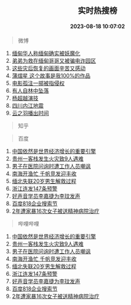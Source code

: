 <div align="center"><h2>实时热搜榜</h2><h4>2023-08-18 10:07:02</h4></div>

> 微博  

1. [缅甸华人称缅甸确实被妖魔化](https://s.weibo.com/weibo?q=%23%E7%BC%85%E7%94%B8%E5%8D%8E%E4%BA%BA%E7%A7%B0%E7%BC%85%E7%94%B8%E7%A1%AE%E5%AE%9E%E8%A2%AB%E5%A6%96%E9%AD%94%E5%8C%96%23&t=31&band_rank=1&Refer=top)<br />
2. [弟弟为救在缅甸哥哥又被骗电诈园区](https://s.weibo.com/weibo?q=%23%E5%BC%9F%E5%BC%9F%E4%B8%BA%E6%95%91%E5%9C%A8%E7%BC%85%E7%94%B8%E5%93%A5%E5%93%A5%E5%8F%88%E8%A2%AB%E9%AA%97%E7%94%B5%E8%AF%88%E5%9B%AD%E5%8C%BA%23&t=31&band_rank=2&Refer=top)<br />
3. [这些灾后恢复的画面辛苦又感动](https://s.weibo.com/weibo?q=%23%E8%BF%99%E4%BA%9B%E7%81%BE%E5%90%8E%E6%81%A2%E5%A4%8D%E7%9A%84%E7%94%BB%E9%9D%A2%E8%BE%9B%E8%8B%A6%E5%8F%88%E6%84%9F%E5%8A%A8%23&t=31&band_rank=3&Refer=top)<br />
4. [蒲熠星 这个故事是我100%的作品](https://s.weibo.com/weibo?q=%E8%92%B2%E7%86%A0%E6%98%9F%20%E8%BF%99%E4%B8%AA%E6%95%85%E4%BA%8B%E6%98%AF%E6%88%91100%25%E7%9A%84%E4%BD%9C%E5%93%81&t=31&band_rank=4&Refer=top)<br />
5. [电影孤注一掷被指侵权](https://s.weibo.com/weibo?q=%23%E7%94%B5%E5%BD%B1%E5%AD%A4%E6%B3%A8%E4%B8%80%E6%8E%B7%E8%A2%AB%E6%8C%87%E4%BE%B5%E6%9D%83%23&t=31&band_rank=5&Refer=top)<br />
6. [有人自林中坠落](https://s.weibo.com/weibo?q=%E6%9C%89%E4%BA%BA%E8%87%AA%E6%9E%97%E4%B8%AD%E5%9D%A0%E8%90%BD&t=31&band_rank=6&Refer=top)<br />
7. [杨超越演技](https://s.weibo.com/weibo?q=%E6%9D%A8%E8%B6%85%E8%B6%8A%E6%BC%94%E6%8A%80&t=31&band_rank=7&Refer=top)<br />
8. [四川内江地震](https://s.weibo.com/weibo?q=%E5%9B%9B%E5%B7%9D%E5%86%85%E6%B1%9F%E5%9C%B0%E9%9C%87&t=31&band_rank=8&Refer=top)<br />
9. [云之羽播出时间](https://s.weibo.com/weibo?q=%E4%BA%91%E4%B9%8B%E7%BE%BD%E6%92%AD%E5%87%BA%E6%97%B6%E9%97%B4&t=31&band_rank=9&Refer=top)<br />

> 知乎  


> 百度  

1. [中国依然是世界经济增长的重要引擎](https://www.baidu.com/s?wd=%E4%B8%AD%E5%9B%BD%E4%BE%9D%E7%84%B6%E6%98%AF%E4%B8%96%E7%95%8C%E7%BB%8F%E6%B5%8E%E5%A2%9E%E9%95%BF%E7%9A%84%E9%87%8D%E8%A6%81%E5%BC%95%E6%93%8E&sa=fyb_news&rsv_dl=fyb_news)<br />
2. [贵州一客栈发生火灾致9人遇难](https://www.baidu.com/s?wd=%E8%B4%B5%E5%B7%9E%E4%B8%80%E5%AE%A2%E6%A0%88%E5%8F%91%E7%94%9F%E7%81%AB%E7%81%BE%E8%87%B49%E4%BA%BA%E9%81%87%E9%9A%BE&sa=fyb_news&rsv_dl=fyb_news)<br />
3. [男子在医院问询时遭工作人员嘲讽](https://www.baidu.com/s?wd=%E7%94%B7%E5%AD%90%E5%9C%A8%E5%8C%BB%E9%99%A2%E9%97%AE%E8%AF%A2%E6%97%B6%E9%81%AD%E5%B7%A5%E4%BD%9C%E4%BA%BA%E5%91%98%E5%98%B2%E8%AE%BD&sa=fyb_news&rsv_dl=fyb_news)<br />
4. [南海开渔忙 千帆竞发迎丰收](https://www.baidu.com/s?wd=%E5%8D%97%E6%B5%B7%E5%BC%80%E6%B8%94%E5%BF%99+%E5%8D%83%E5%B8%86%E7%AB%9E%E5%8F%91%E8%BF%8E%E4%B8%B0%E6%94%B6&sa=fyb_news&rsv_dl=fyb_news)<br />
5. [缅北失联20岁男生解救过程](https://www.baidu.com/s?wd=%E7%BC%85%E5%8C%97%E5%A4%B1%E8%81%9420%E5%B2%81%E7%94%B7%E7%94%9F%E8%A7%A3%E6%95%91%E8%BF%87%E7%A8%8B&sa=fyb_news&rsv_dl=fyb_news)<br />
6. [浙江连发147条预警](https://www.baidu.com/s?wd=%E6%B5%99%E6%B1%9F%E8%BF%9E%E5%8F%91147%E6%9D%A1%E9%A2%84%E8%AD%A6&sa=fyb_news&rsv_dl=fyb_news)<br />
7. [好声音学员李嘉捷为李玟发声](https://www.baidu.com/s?wd=%E5%A5%BD%E5%A3%B0%E9%9F%B3%E5%AD%A6%E5%91%98%E6%9D%8E%E5%98%89%E6%8D%B7%E4%B8%BA%E6%9D%8E%E7%8E%9F%E5%8F%91%E5%A3%B0&sa=fyb_news&rsv_dl=fyb_news)<br />
8. [百度818企业搜索节](https://www.baidu.com/s?wd=%E7%99%BE%E5%BA%A6%E8%90%A5%E9%94%80&sa=fyb_news&rsv_dl=fyb_news)<br />
9. [2年遭家暴16次女子被送精神病院治疗](https://www.baidu.com/s?wd=2%E5%B9%B4%E9%81%AD%E5%AE%B6%E6%9A%B416%E6%AC%A1%E5%A5%B3%E5%AD%90%E8%A2%AB%E9%80%81%E7%B2%BE%E7%A5%9E%E7%97%85%E9%99%A2%E6%B2%BB%E7%96%97&sa=fyb_news&rsv_dl=fyb_news)<br />

> 哔哩哔哩  

1. [中国依然是世界经济增长的重要引擎](https://www.baidu.com/s?wd=%E4%B8%AD%E5%9B%BD%E4%BE%9D%E7%84%B6%E6%98%AF%E4%B8%96%E7%95%8C%E7%BB%8F%E6%B5%8E%E5%A2%9E%E9%95%BF%E7%9A%84%E9%87%8D%E8%A6%81%E5%BC%95%E6%93%8E&sa=fyb_news&rsv_dl=fyb_news)<br />
2. [贵州一客栈发生火灾致9人遇难](https://www.baidu.com/s?wd=%E8%B4%B5%E5%B7%9E%E4%B8%80%E5%AE%A2%E6%A0%88%E5%8F%91%E7%94%9F%E7%81%AB%E7%81%BE%E8%87%B49%E4%BA%BA%E9%81%87%E9%9A%BE&sa=fyb_news&rsv_dl=fyb_news)<br />
3. [男子在医院问询时遭工作人员嘲讽](https://www.baidu.com/s?wd=%E7%94%B7%E5%AD%90%E5%9C%A8%E5%8C%BB%E9%99%A2%E9%97%AE%E8%AF%A2%E6%97%B6%E9%81%AD%E5%B7%A5%E4%BD%9C%E4%BA%BA%E5%91%98%E5%98%B2%E8%AE%BD&sa=fyb_news&rsv_dl=fyb_news)<br />
4. [南海开渔忙 千帆竞发迎丰收](https://www.baidu.com/s?wd=%E5%8D%97%E6%B5%B7%E5%BC%80%E6%B8%94%E5%BF%99+%E5%8D%83%E5%B8%86%E7%AB%9E%E5%8F%91%E8%BF%8E%E4%B8%B0%E6%94%B6&sa=fyb_news&rsv_dl=fyb_news)<br />
5. [缅北失联20岁男生解救过程](https://www.baidu.com/s?wd=%E7%BC%85%E5%8C%97%E5%A4%B1%E8%81%9420%E5%B2%81%E7%94%B7%E7%94%9F%E8%A7%A3%E6%95%91%E8%BF%87%E7%A8%8B&sa=fyb_news&rsv_dl=fyb_news)<br />
6. [浙江连发147条预警](https://www.baidu.com/s?wd=%E6%B5%99%E6%B1%9F%E8%BF%9E%E5%8F%91147%E6%9D%A1%E9%A2%84%E8%AD%A6&sa=fyb_news&rsv_dl=fyb_news)<br />
7. [好声音学员李嘉捷为李玟发声](https://www.baidu.com/s?wd=%E5%A5%BD%E5%A3%B0%E9%9F%B3%E5%AD%A6%E5%91%98%E6%9D%8E%E5%98%89%E6%8D%B7%E4%B8%BA%E6%9D%8E%E7%8E%9F%E5%8F%91%E5%A3%B0&sa=fyb_news&rsv_dl=fyb_news)<br />
8. [百度818企业搜索节](https://www.baidu.com/s?wd=%E7%99%BE%E5%BA%A6%E8%90%A5%E9%94%80&sa=fyb_news&rsv_dl=fyb_news)<br />
9. [2年遭家暴16次女子被送精神病院治疗](https://www.baidu.com/s?wd=2%E5%B9%B4%E9%81%AD%E5%AE%B6%E6%9A%B416%E6%AC%A1%E5%A5%B3%E5%AD%90%E8%A2%AB%E9%80%81%E7%B2%BE%E7%A5%9E%E7%97%85%E9%99%A2%E6%B2%BB%E7%96%97&sa=fyb_news&rsv_dl=fyb_news)<br />
